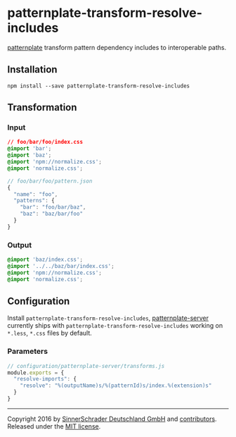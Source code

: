 # patternplate-transform-resolve-includes

[patternplate](/sinnerschrader/patternplate)
transform pattern dependency includes to interoperable paths.

## Installation

```shell
npm install --save patternplate-transform-resolve-includes
```

## Transformation

### Input

```css
// foo/bar/foo/index.css
@import 'bar';
@import 'baz';
@import 'npm://normalize.css';
@import 'normalize.css';
```

```js
// foo/bar/foo/pattern.json
{
  "name": "foo",
  "patterns": {
    "bar": "foo/bar/baz",
    "baz": "baz/bar/foo"
  }
}
```

### Output

```css
@import 'baz/index.css';
@import '../../baz/bar/index.css';
@import 'npm://normalize.css';
@import 'normalize.css';
```

## Configuration

Install `patternplate-transform-resolve-includes`,
[patternplate-server](sinnerschrader/patternplate)
currently ships with `patternplate-transform-resolve-includes`
working on `*.less`, `*.css` files by default.

### Parameters

```js
// configuration/patternplate-server/transforms.js
module.exports = {
  "resolve-imports": {
    "resolve": "%(outputName)s/%(patternId)s/index.%(extension)s"
  }
}
```

---

Copyright 2016 by
[SinnerSchrader Deutschland GmbH](https://github.com/sinnerschrader)
and [contributors](./graphs/contributors).
Released under the [MIT license]('./license.md').
